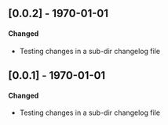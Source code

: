 ## [0.0.2] - 1970-01-01
#### Changed
- Testing changes in a sub-dir changelog file


## [0.0.1] - 1970-01-01
#### Changed
- Testing changes in a sub-dir changelog file

